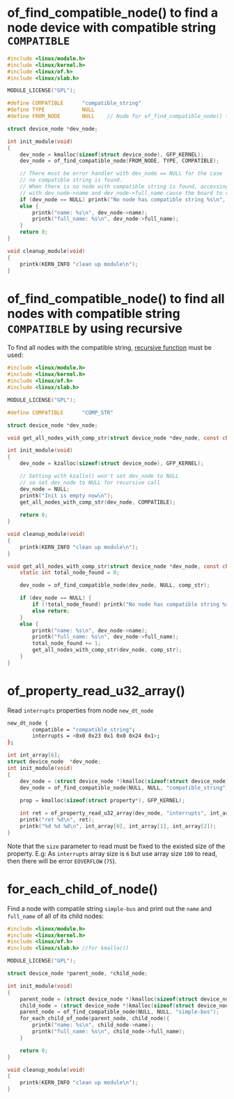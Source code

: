 # of_find_compatible_node() to find a node device with compatible string ``COMPATIBLE``

```c
#include <linux/module.h>
#include <linux/kernel.h>
#include <linux/of.h>
#include <linux/slab.h>

MODULE_LICENSE("GPL");

#define COMPATIBLE    	"compatible_string"
#define TYPE			NULL
#define FROM_NODE		NULL	// Node for of_find_compatible_node() to find from

struct device_node *dev_node;

int init_module(void)
{
	dev_node = kmalloc(sizeof(struct device_node), GFP_KERNEL);
	dev_node = of_find_compatible_node(FROM_NODE, TYPE, COMPATIBLE);

	// There must be error handler with dev_node == NULL for the case 
	// no compatible string is found.
	// When there is no node with compatible string is found, accessing it
	// with dev_node->name and dev_node->full_name cause the board to reset
	if (dev_node == NULL) printk("No node has compatible string %s\n", COMPATIBLE);
	else {
		printk("name: %s\n", dev_node->name);
		printk("full_name: %s\n", dev_node->full_name);
	}
	return 0;
}

void cleanup_module(void)
{
	printk(KERN_INFO "clean up module\n");
}
```
# of_find_compatible_node() to find all nodes with compatible string ``COMPATIBLE`` by using recursive

To find all nodes with the compatible string, [recursive function](https://github.com/TranPhucVinh/C/blob/master/Algorithms/Function/Recursive%20function.md) must be used:

```c
#include <linux/module.h>
#include <linux/kernel.h>
#include <linux/of.h>
#include <linux/slab.h>

MODULE_LICENSE("GPL");

#define COMPATIBLE    	"COMP_STR"

struct device_node *dev_node;

void get_all_nodes_with_comp_str(struct device_node *dev_node, const char *comp_str);

int init_module(void)
{
	dev_node = kzalloc(sizeof(struct device_node), GFP_KERNEL);

	// Setting with kzallo() won't set dev_node to NULL
	// so set dev_node to NULL for recursive call
	dev_node = NULL;
	printk("Init is empty now\n");
	get_all_nodes_with_comp_str(dev_node, COMPATIBLE);
	
	return 0;
}

void cleanup_module(void)
{
	printk(KERN_INFO "clean up module\n");
}

void get_all_nodes_with_comp_str(struct device_node *dev_node, const char *comp_str){
	static int total_node_found = 0;

	dev_node = of_find_compatible_node(dev_node, NULL, comp_str);

	if (dev_node == NULL) {
		if (!total_node_found) printk("No node has compatible string %s\n", comp_str);
		else return;
	}
	else {
		printk("name: %s\n", dev_node->name);
		printk("full_name: %s\n", dev_node->full_name);
		total_node_found += 1;
		get_all_nodes_with_comp_str(dev_node, comp_str);
	}
}
```
# of_property_read_u32_array()

Read ``interrupts`` properties from node ``new_dt_node``

```sh
new_dt_node {
        compatible = "compatible_string";     
        interrupts = <0x0 0x23 0x1 0x0 0x24 0x1>;
};
```

```c
int int_array[6];
struct device_node  *dev_node;
int init_module(void)
{
	dev_node = (struct device_node *)kmalloc(sizeof(struct device_node), GFP_KERNEL);
	dev_node = of_find_compatible_node(NULL, NULL, "compatible_string");
	
	prop = kmalloc(sizeof(struct property*), GFP_KERNEL);

	int ret = of_property_read_u32_array(dev_node, "interrupts", int_array, 6);
	printk("ret %d\n", ret);
	printk("%d %d %d\n", int_array[0], int_array[1], int_array[2]);
}
```

Note that the ``size`` parameter to read must be fixed to the existed size of the property. E.g: As ``interrupts`` array size is ``6`` but use array size ``100`` to read, then there will be error ``EOVERFLOW`` (``75``).

# for_each_child_of_node()
Find a node with compatile string ``simple-bus`` and print out the ``name`` and ``full_name`` of all of its child nodes:
```c
#include <linux/module.h>
#include <linux/kernel.h>
#include <linux/of.h>
#include <linux/slab.h> //for kmalloc()

MODULE_LICENSE("GPL");

struct device_node *parent_node, *child_node;

int init_module(void)
{
	parent_node = (struct device_node *)kmalloc(sizeof(struct device_node), GFP_KERNEL);
	child_node = (struct device_node *)kmalloc(sizeof(struct device_node), GFP_KERNEL);
	parent_node = of_find_compatible_node(NULL, NULL, "simple-bus");
	for_each_child_of_node(parent_node, child_node){
		printk("name: %s\n", child_node->name);
		printk("full_name: %s\n", child_node->full_name);
	}

	return 0;
}

void cleanup_module(void)
{
	printk(KERN_INFO "clean up module\n");
}
```